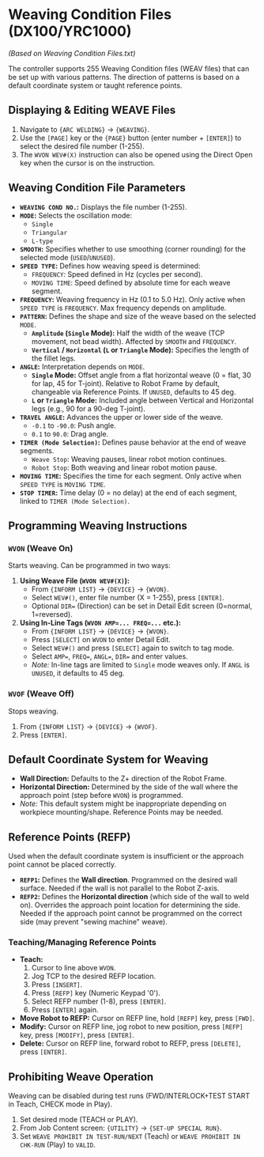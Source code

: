 # Weaving Condition Files (DX100/YRC1000)

*(Based on Weaving Condition Files.txt)*

The controller supports 255 Weaving Condition files (WEAV files) that can be set up with various patterns. The direction of patterns is based on a default coordinate system or taught reference points.

## Displaying & Editing WEAVE Files

1.  Navigate to `{ARC WELDING}` -> `{WEAVING}`.
2.  Use the `[PAGE]` key or the `{PAGE}` button (enter number + `[ENTER]`) to select the desired file number (1-255).
3.  The `WVON WEV#(X)` instruction can also be opened using the Direct Open key when the cursor is on the instruction.

## Weaving Condition File Parameters

*   **`WEAVING COND NO.`:** Displays the file number (1-255).
*   **`MODE`:** Selects the oscillation mode:
    *   `Single`
    *   `Triangular`
    *   `L-type`
*   **`SMOOTH`:** Specifies whether to use smoothing (corner rounding) for the selected mode (`USED`/`UNUSED`).
*   **`SPEED TYPE`:** Defines how weaving speed is determined:
    *   `FREQUENCY`: Speed defined in Hz (cycles per second).
    *   `MOVING TIME`: Speed defined by absolute time for each weave segment.
*   **`FREQUENCY`:** Weaving frequency in Hz (0.1 to 5.0 Hz). Only active when `SPEED TYPE` is `FREQUENCY`. Max frequency depends on amplitude.
*   **`PATTERN`:** Defines the shape and size of the weave based on the selected `MODE`.
    *   **`Amplitude` (`Single` Mode):** Half the width of the weave (TCP movement, not bead width). Affected by `SMOOTH` and `FREQUENCY`.
    *   **`Vertical` / `Horizontal` (`L` or `Triangle` Mode):** Specifies the length of the fillet legs.
*   **`ANGLE`:** Interpretation depends on `MODE`.
    *   **`Single` Mode:** Offset angle from a flat horizontal weave (0 = flat, 30 for lap, 45 for T-joint). Relative to Robot Frame by default, changeable via Reference Points. If `UNUSED`, defaults to 45 deg.
    *   **`L` or `Triangle` Mode:** Included angle between Vertical and Horizontal legs (e.g., 90 for a 90-deg T-joint).
*   **`TRAVEL ANGLE`:** Advances the upper or lower side of the weave.
    *   `-0.1` to `-90.0`: Push angle.
    *   `0.1` to `90.0`: Drag angle.
*   **`TIMER (Mode Selection)`:** Defines pause behavior at the end of weave segments.
    *   `Weave Stop`: Weaving pauses, linear robot motion continues.
    *   `Robot Stop`: Both weaving and linear robot motion pause.
*   **`MOVING TIME`:** Specifies the time for each segment. Only active when `SPEED TYPE` is `MOVING TIME`.
*   **`STOP TIMER`:** Time delay (0 = no delay) at the end of each segment, linked to `TIMER (Mode Selection)`.

## Programming Weaving Instructions

### `WVON` (Weave On)

Starts weaving. Can be programmed in two ways:

1.  **Using Weave File (`WVON WEV#(X)`):**
    *   From `{INFORM LIST}` -> `{DEVICE}` -> `{WVON}`.
    *   Select `WEV#()`, enter file number (X = 1-255), press `[ENTER]`.
    *   Optional `DIR=` (Direction) can be set in Detail Edit screen (0=normal, 1=reversed).
2.  **Using In-Line Tags (`WVON AMP=... FREQ=...` etc.):**
    *   From `{INFORM LIST}` -> `{DEVICE}` -> `{WVON}`.
    *   Press `[SELECT]` on `WVON` to enter Detail Edit.
    *   Select `WEV#()` and press `[SELECT]` again to switch to tag mode.
    *   Select `AMP=`, `FREQ=`, `ANGL=`, `DIR=` and enter values.
    *   *Note:* In-line tags are limited to `Single` mode weaves only. If `ANGL` is `UNUSED`, it defaults to 45 deg.

### `WVOF` (Weave Off)

Stops weaving.

1.  From `{INFORM LIST}` -> `{DEVICE}` -> `{WVOF}`.
2.  Press `[ENTER]`.

## Default Coordinate System for Weaving

*   **Wall Direction:** Defaults to the Z+ direction of the Robot Frame.
*   **Horizontal Direction:** Determined by the side of the wall where the approach point (step before `WVON`) is programmed.
*   *Note:* This default system might be inappropriate depending on workpiece mounting/shape. Reference Points may be needed.

## Reference Points (REFP)

Used when the default coordinate system is insufficient or the approach point cannot be placed correctly.

*   **`REFP1`:** Defines the **Wall direction**. Programmed on the desired wall surface. Needed if the wall is not parallel to the Robot Z-axis.
*   **`REFP2`:** Defines the **Horizontal direction** (which side of the wall to weld on). Overrides the approach point location for determining the side. Needed if the approach point cannot be programmed on the correct side (may prevent "sewing machine" weave).

### Teaching/Managing Reference Points

*   **Teach:**
    1.  Cursor to line above `WVON`.
    2.  Jog TCP to the desired REFP location.
    3.  Press `[INSERT]`.
    4.  Press `[REFP]` key (Numeric Keypad '0').
    5.  Select REFP number (1-8), press `[ENTER]`.
    6.  Press `[ENTER]` again.
*   **Move Robot to REFP:** Cursor on REFP line, hold `[REFP]` key, press `[FWD]`.
*   **Modify:** Cursor on REFP line, jog robot to new position, press `[REFP]` key, press `[MODIFY]`, press `[ENTER]`.
*   **Delete:** Cursor on REFP line, forward robot to REFP, press `[DELETE]`, press `[ENTER]`.

## Prohibiting Weave Operation

Weaving can be disabled during test runs (FWD/INTERLOCK+TEST START in Teach, CHECK mode in Play).

1.  Set desired mode (TEACH or PLAY).
2.  From Job Content screen: `{UTILITY}` -> `{SET-UP SPECIAL RUN}`.
3.  Set `WEAVE PROHIBIT IN TEST-RUN/NEXT` (Teach) or `WEAVE PROHIBIT IN CHK-RUN` (Play) to `VALID`.
